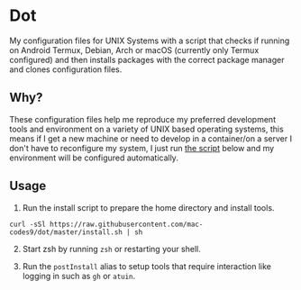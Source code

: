 # Dot

My configuration files for UNIX Systems with a script that checks if running on Android Termux, Debian, Arch or macOS (currently only Termux configured) and then installs packages with the correct package manager and clones configuration files.

## Why?

These configuration files help me reproduce my preferred development tools and environment on a variety of UNIX based operating systems, this means if I get a new machine or need to develop in a container/on a server I don't have to reconfigure my system, I just run [the script](#Usage) below and my environment will be configured automatically.

## Usage

1. Run the install script to prepare the home directory and install tools. 
```
curl -sSl https://raw.githubusercontent.com/mac-codes9/dot/master/install.sh | sh
```

2. Start zsh by running `zsh` or restarting your shell.

3. Run the `postInstall` alias to setup tools that require interaction like logging in such as `gh` or `atuin`. 
